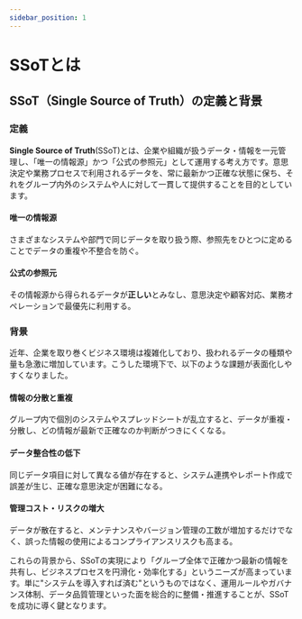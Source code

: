 ```yaml
---
sidebar_position: 1
---
```


# SSoTとは

## SSoT（Single Source of Truth）の定義と背景

### 定義

**Single Source of Truth**(SSoT)とは、企業や組織が扱うデータ・情報を一元管理し、「唯一の情報源」かつ「公式の参照元」として運用する考え方です。意思決定や業務プロセスで利用されるデータを、常に最新かつ正確な状態に保ち、それをグループ内外のシステムや人に対して一貫して提供することを目的としています。

#### 唯一の情報源
さまざまなシステムや部門で同じデータを取り扱う際、参照先をひとつに定めることでデータの重複や不整合を防ぐ。

#### 公式の参照元
その情報源から得られるデータが**正しい**とみなし、意思決定や顧客対応、業務オペレーションで最優先に利用する。

### 背景

近年、企業を取り巻くビジネス環境は複雑化しており、扱われるデータの種類や量も急激に増加しています。こうした環境下で、以下のような課題が表面化しやすくなりました。

#### 情報の分散と重複
グループ内で個別のシステムやスプレッドシートが乱立すると、データが重複・分散し、どの情報が最新で正確なのか判断がつきにくくなる。

#### データ整合性の低下
同じデータ項目に対して異なる値が存在すると、システム連携やレポート作成で誤差が生じ、正確な意思決定が困難になる。

#### 管理コスト・リスクの増大
データが散在すると、メンテナンスやバージョン管理の工数が増加するだけでなく、誤った情報の使用によるコンプライアンスリスクも高まる。

これらの背景から、SSoTの実現により「グループ全体で正確かつ最新の情報を共有し、ビジネスプロセスを円滑化・効率化する」というニーズが高まっています。単に"システムを導入すれば済む"というものではなく、運用ルールやガバナンス体制、データ品質管理といった面を総合的に整備・推進することが、SSoTを成功に導く鍵となります。